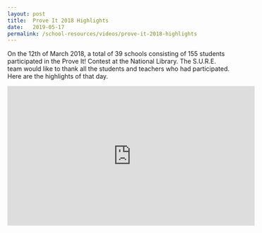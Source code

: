 ```yaml
---
layout: post
title:  Prove It 2018 Highlights
date:   2019-05-17
permalink: /school-resources/videos/prove-it-2018-highlights
---
```


On the 12th of March 2018, a total of 39 schools consisting of 155 students participated in the Prove It! Contest at the National Library. The S.U.R.E. team would like to thank all the students and teachers who had participated. Here are the highlights of that day.

<iframe width="560" height="315" src="https://www.youtube.com/embed/LTylo_rrbpo" frameborder="0" allow="accelerometer; autoplay; encrypted-media; gyroscope; picture-in-picture" allowfullscreen></iframe>